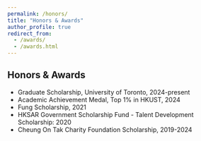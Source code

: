 ```yaml
---
permalink: /honors/
title: "Honors & Awards"
author_profile: true
redirect_from: 
  - /awards/
  - /awards.html
---
```


## Honors & Awards

* Graduate Scholarship, University of Toronto, 2024-present
* Academic Achievement Medal, Top 1% in HKUST, 2024
* Fung Scholarship, 2021
* HKSAR Government Scholarship Fund - Talent Development Scholarship: 2020
* Cheung On Tak Charity Foundation Scholarship, 2019-2024